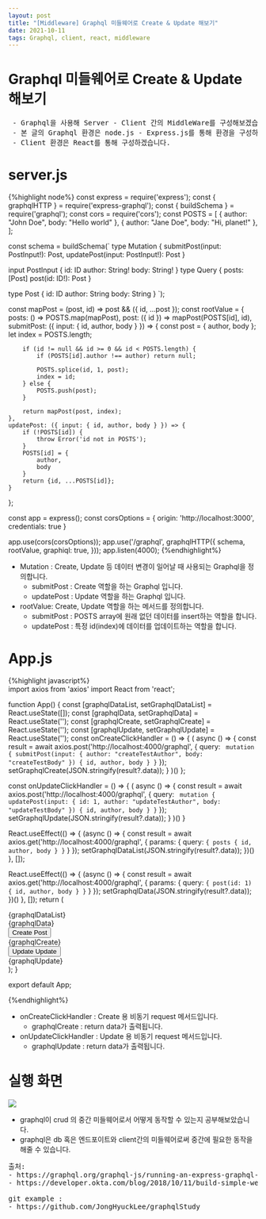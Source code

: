 ```yaml
---
layout: post
title: "[Middleware] Graphql 미들웨어로 Create & Update 해보기"
date: 2021-10-11
tags: Graphql, client, react, middleware
---
```


# Graphql 미들웨어로 Create & Update 해보기
<pre class="info-panel">
 - Graphql을 사용해 Server - Client 간의 MiddleWare를 구성해보겠습니다.
 - 본 글의 Graphql 환경은 node.js - Express.js를 통해 환경을 구성하겠습니다.
 - Client 환경은 React를 통해 구성하겠습니다.
</pre>

# server.js

{%highlight node%}
const express = require('express');
const { graphqlHTTP } = require('express-graphql');
const { buildSchema } = require('graphql');
const cors = require('cors');
const POSTS = [
    { author: "John Doe", body: "Hello world" },
    { author: "Jane Doe", body: "Hi, planet!" },
];


const schema = buildSchema(`
   type Mutation {
     submitPost(input: PostInput!): Post,
     updatePost(input: PostInput!): Post
   }
    
   input PostInput {
     id: ID
     author: String!
     body: String!
   }
   type Query {
    posts: [Post]
    post(id: ID!): Post
  }

  type Post {
    id: ID
    author: String
    body: String
  }
`);

const mapPost = (post, id) => post && ({ id, ...post });
const rootValue = {
    posts: () => POSTS.map(mapPost),
    post: ({ id }) => mapPost(POSTS[id], id),
    submitPost: ({ input: { id, author, body } }) => {
        const post = { author, body };
        let index = POSTS.length;

        if (id != null && id >= 0 && id < POSTS.length) {
            if (POSTS[id].author !== author) return null;

            POSTS.splice(id, 1, post);
            index = id;
        } else {
            POSTS.push(post);
        }

        return mapPost(post, index);
    },
    updatePost: ({ input: { id, author, body } }) => {
        if (!POSTS[id]) {
            throw Error('id not in POSTS');
        }
        POSTS[id] = {
            author,
            body
        }
        return {id, ...POSTS[id]};
    }
};

const app = express();
const corsOptions = {
    origin: 'http://localhost:3000',
    credentials: true
}

app.use(cors(corsOptions));
app.use('/graphql', graphqlHTTP({
    schema,
    rootValue,
    graphiql: true,
}));
app.listen(4000);
{%endhighlight%}

- Mutation : Create, Update 등 데이터 변경이 일어날 때 사용되는 Graphql을 정의합니다.
    -  submitPost : Create 역할을 하는 Graphql 입니다.
    -  updatePost : Update 역할을 하는 Graphql 입니다.
- rootValue: Create, Update 역할을 하는 메서드를 정의합니다.
    - submitPost : POSTS array에 원래 없던 데이터를 insert하는 역할을 합니다.
    - updatePost : 특정 id(index)에 데이터를 업데이트하는 역할을 합니다.
    
# App.js    

{%highlight javascript%}    
import axios from 'axios'
import React from 'react';

function App() {
  const [graphqlDataList, setGraphqlDataList] = React.useState([]);
  const [graphqlData, setGraphqlData] = React.useState('');
  const [graphqlCreate, setGraphqlCreate] = React.useState('');
  const [graphqlUpdate, setGraphqlUpdate] = React.useState('');
  const onCreateClickHandler = () => {
    (
       async () => {
         const result = await axios.post('http://localhost:4000/graphql', {
           query: ` mutation {
                          submitPost(input: {
                            author: "createTestAuthor",
                            body: "createTestBody"
                          }) {
                            id,
                            author,
                            body
                          }
                        }`
         });
         setGraphqlCreate(JSON.stringify(result?.data));
        }
    )()
  };

  const onUpdateClickHandler = () => {
      (
          async () => {
              const result = await axios.post('http://localhost:4000/graphql', {
                  query: ` mutation {
                          updatePost(input: {
                            id: 1,
                            author: "updateTestAuthor",
                            body: "updateTestBody"
                          }) {
                            id,
                            author,
                            body
                          }
                        }`
              });
              setGraphqlUpdate(JSON.stringify(result?.data));
          }
      )()
  }

  React.useEffect(() => {
    (async () => {
      const result = await axios.get('http://localhost:4000/graphql',  {
        params: {
          query: `{
                    posts {
                            id,
                            author,
                            body
                          }
                  }`
        }
      });
      setGraphqlDataList(JSON.stringify(result?.data));
    })()
  }, []);

  React.useEffect(() => {
    (async () => {
      const result = await axios.get('http://localhost:4000/graphql',  {
        params: {
          query: `{
                    post(id: 1) {
                                  id,
                                  author,
                                  body
                    }
                  }`
        }
      });
      setGraphqlData(JSON.stringify(result?.data));
    })()
  }, []);
  return (
    <div className="App">
      <div>{graphqlDataList}</div>
      <div>{graphqlData}</div>
      <button onClick={onCreateClickHandler}>Create Post</button>
      <div>{graphqlCreate}</div>
      <button onClick={onUpdateClickHandler}>Update Update</button>
      <div>{graphqlUpdate}</div>
    </div>
  );
}

export default App;

{%endhighlight%}        

- onCreateClickHandler : Create 용 비동기 request 메서드입니다.
    - graphqlCreate : return data가 출력됩니다.
- onUpdateClickHandler : Update 용 비동기 request 메서드입니다.
    - graphqlUpdate : return data가 출력됩니다.
    
# 실행 화면    

<img src="{{site.baseurl}}/images/MiddleWare/crudGraphql.png"/>

- graphql이 crud 의 중간 미들웨어로서 어떻게 동작할 수 있는지 공부해보았습니다.
- graphql은 db 혹은 엔드포이트와 client간의 미들웨어로써 중간에 필요한 동작을 해줄 수 있습니다.

<pre class="source">
출처:
- https://graphql.org/graphql-js/running-an-express-graphql-server/
- https://developer.okta.com/blog/2018/10/11/build-simple-web-app-with-express-react-graphql

git example : 
- https://github.com/JongHyuckLee/graphqlStudy
 
</pre>    


         
    